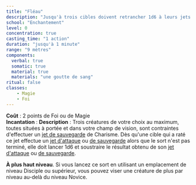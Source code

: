 ```yaml
---
title: "Fléau"
description: "Jusqu'à trois cibles doivent retrancher 1d6 à leurs jets d'attaque et de sauvegarde."
school: "Enchantement"
level: 0
concentration: true
casting_time: "1 action"
duration: "jusqu'à 1 minute"
range: "9 mètres"
components:
  verbal: true
  somatic: true
  material: true
  materials: "une goutte de sang"
ritual: false
classes:
    - Magie
    - Foi
---
```

**Coût** : 2 points de Foi ou de Magie  
**Incantation** : 
**Description** : Trois créatures de votre choix au maximum, toutes situées à portée et dans votre champ de vision, sont contraintes d'effectuer un [jet de sauvegarde](/utiliser-les-caracteristiques/#jets-de-sauvegarde) de Charisme. Dès qu'une cible qui a raté ce jet effectue un [jet d'attaque](/combattre/#jets-d-attaque) ou [de sauvegarde](/utiliser-les-caracteristiques/#jets-de-sauvegarde) alors que le sort n'est pas terminé, elle doit lancer 1d6 et soustraire le résultat obtenu de son [jet d'attaque](/combattre/#jets-d-attaque) ou [de sauvegarde](/utiliser-les-caracteristiques/#jets-de-sauvegarde).

**À plus haut niveau**. Si vous lancez ce sort en utilisant un emplacement de niveau Disciple ou supérieur, vous pouvez viser une créature de plus par niveau au-delà du niveau Novice.
